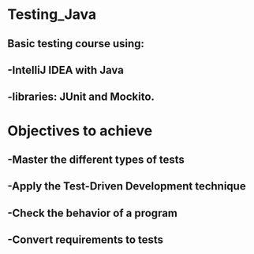 # Testing_Java
## Basic testing course using:
## -IntelliJ IDEA with Java
## -libraries: JUnit and Mockito.

# Objectives to achieve


## -Master the different types of tests
## -Apply the Test-Driven Development technique
## -Check the behavior of a program
## -Convert requirements to tests

